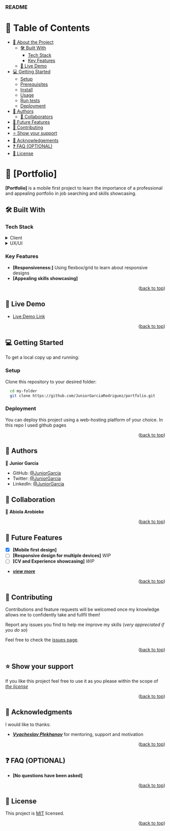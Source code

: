 <a name="readme-top"></a>

  <h3><b>README</b></h3>

</div>

# 📗 Table of Contents

- [📖 About the Project](#about-project)
  - [🛠 Built With](#built-with)
    - [Tech Stack](#tech-stack)
    - [Key Features](#key-features)
  - [🚀 Live Demo](#live-demo)
- [💻 Getting Started](#getting-started)
  - [Setup](#setup)
  - [Prerequisites](#prerequisites)
  - [Install](#install)
  - [Usage](#usage)
  - [Run tests](#run-tests)
  - [Deployment](#triangular_flag_on_post-deployment)
- [👥 Authors](#authors)
  - [👥 Collaborators](#collabs)
- [🔭 Future Features](#future-features)
- [🤝 Contributing](#contributing)
- [⭐️ Show your support](#support)
- [🙏 Acknowledgements](#acknowledgements)
- [❓ FAQ (OPTIONAL)](#faq)
- [📝 License](#license)


# 📖 [Portfolio] <a name="about-project"></a>

**[Portfolio]** is a mobile first project to learn the importance of a professional and appealing portfolio
in job searching and skills showcasing.

## 🛠 Built With <a name="built-with"></a>

### Tech Stack <a name="tech-stack"></a>


<details>
  <summary>Client</summary>
  <ul>
    <li><a href="https://developer.mozilla.org/es/docs/Web/HTML">Html</a></li>
    <li><a href="https://developer.mozilla.org/es/docs/Web/CSS">Css</a></li>
  </ul>
</details>

<details>
  <summary>UX/UI</summary>
  <ul>
    <li><a href="https://www.figma.com/file/2qKQMab8u98Mb8Q97yO34N/Microverse-Student-Project-1-(Copy)?node-id=39%3A122&t=o6HnzPLGoWJmJqM1-1">Figma  (_WIP_)</a></li>
  </ul>
</details>


### Key Features <a name="key-features"></a>

- **[Responsiveness:]** Using flexbox/grid to learn about responsive designs
- **[Appealing skills showcasing]**

<p align="right">(<a href="#readme-top">back to top</a>)</p>


## 🚀 Live Demo <a name="live-demo"></a>


- [Live Demo Link](https://juniorgarciarodriguez.github.io/Portfolio-live-demo/)

<p align="right">(<a href="#readme-top">back to top</a>)</p>


## 💻 Getting Started <a name="getting-started"></a>

To get a local copy up and running:

### Setup

Clone this repository to your desired folder:

```sh
  cd my-folder
  git clone https://github.com/JuniorGarciaRodriguez/portfolio.git
```

### Deployment

You can deploy this project using a web-hosting platform of your choice. In this repo I used github pages


<p align="right">(<a href="#readme-top">back to top</a>)</p>

## 👥 Authors <a name="authors"></a>

👤 **Junior Garcia**

- GitHub: [@JuniorGarcia](https://github.com/JuniorGarciaRodriguez)
- Twitter: [@JuniorGarcia](https://twitter.com/JGarciaGez)
- LinkedIn: [@JuniorGarcia](https://linkedin.com/in/junior-g-078143191)

## 👥 Collaboration <a name="collabs"></a>
👥 **Abiola Arobieke**

<p align="right">(<a href="#readme-top">back to top</a>)</p>


## 🔭 Future Features <a name="future-features"></a>

- [X] **[Mobile first design]**
- [ ] **[Responsive design for multiple devices]** _WIP_
- [ ] **[CV and Experience showcasing]** _WIP_
- **_[view more](./TODO.md)_**

<p align="right">(<a href="#readme-top">back to top</a>)</p>


## 🤝 Contributing <a name="contributing"></a>

Contributions and feature requests will be welcomed once my knowledge allows me to confidently take and fullfil them!

Report any issues you find to help me improve my skills (_very appreciated if you do so_)

Feel free to check the [issues page](../../issues/).

<p align="right">(<a href="#readme-top">back to top</a>)</p>


## ⭐️ Show your support <a name="support"></a>

If you like this project feel free to use it as you please within the scope of _[the license](./LICENSE.md)_

<p align="right">(<a href="#readme-top">back to top</a>)</p>


## 🙏 Acknowledgments <a name="acknowledgements"></a>

I would like to thanks:
- **_[Vyacheslav Plekhanov](https://www.linkedin.com/in/vyacheslav-plekhanov/)_** for mentoring, support and motivation

<p align="right">(<a href="#readme-top">back to top</a>)</p>

## ❓ FAQ (OPTIONAL) <a name="faq"></a>

- **[No questions have been asked]**

<p align="right">(<a href="#readme-top">back to top</a>)</p>


## 📝 License <a name="license"></a>

This project is [MIT](./LICENSE) licensed.

<p align="right">(<a href="#readme-top">back to top</a>)</p>
